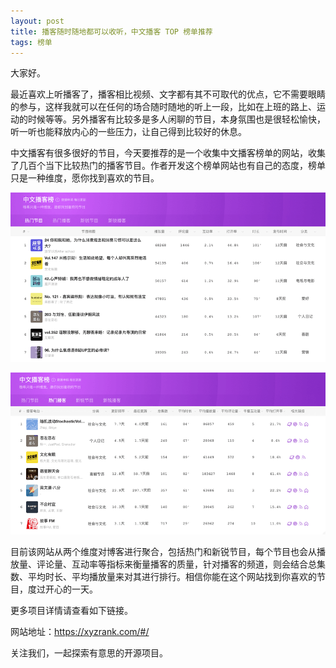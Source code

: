 ```yaml
---
layout: post
title: 播客随时随地都可以收听，中文播客 TOP 榜单推荐
tags: 榜单
---
```


大家好。

最近喜欢上听播客了，播客相比视频、文字都有其不可取代的优点，它不需要眼睛的参与，这样我就可以在任何的场合随时随地的听上一段，比如在上班的路上、运动的时候等等。另外播客有比较多是多人闲聊的节目，本身氛围也是很轻松愉快，听一听也能释放内心的一些压力，让自己得到比较好的休息。

中文播客有很多很好的节目，今天要推荐的是一个收集中文播客榜单的网站，收集了几百个当下比较热门的播客节目。作者开发这个榜单网站也有自己的态度，榜单只是一种维度，愿你找到喜欢的节目。

![image-20221023223012250](https://raw.githubusercontent.com/ZhuPeng/pic/master/images/compress_image-20221023223012250.png)

![image-20221023223217909](https://raw.githubusercontent.com/ZhuPeng/pic/master/images/compress_image-20221023223217909.png)

目前该网站从两个维度对博客进行聚合，包括热门和新锐节目，每个节目也会从播放量、评论量、互动率等指标来衡量播客的质量，针对播客的频道，则会结合总集数、平均时长、平均播放量来对其进行排行。相信你能在这个网站找到你喜欢的节目，度过开心的一天。

更多项目详情请查看如下链接。

网站地址：https://xyzrank.com/#/


关注我们，一起探索有意思的开源项目。

